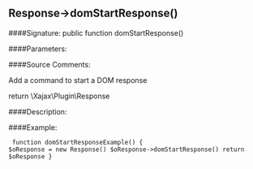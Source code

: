 ## Response->domStartResponse()

####Signature: public function domStartResponse()

####Parameters:


####Source Comments:

Add a command to start a DOM response



return \Xajax\Plugin\Response



####Description:


####Example:
<code><pre>
function domStartResponseExample()
{
    $oResponse = new Response()
    $oResponse->domStartResponse()
    return $oResponse
}
</pre></code>